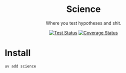 <div align="Center">

# Science 

Where you test hypotheses and shit.

[![Test Status](https://github.com/andycasey/science/actions/workflows/ci.yml/badge.svg)](https://github.com/andycasey/science/actions/workflows/test.yml)
[![Coverage Status](https://coveralls.io/repos/github/andycasey/science/badge.svg?branch=main&service=github)](https://coveralls.io/github/andycasey/science?branch=main)

</div>

# Install

```
uv add science
```

